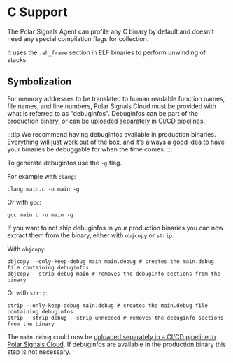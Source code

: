 # C Support

The Polar Signals Agent can profile any C binary by default and doesn't need any special compilation flags for collection.

It uses the `.eh_frame` section in ELF binaries to perform unwinding of stacks.

## Symbolization

For memory addresses to be translated to human readable function names, file names, and line numbers, Polar Signals Cloud must be provided with what is referred to as "debuginfos". Debuginfos can be part of the production binary, or can be [uploaded separately in CI/CD pipelines](uploading-debuginfos).

:::tip
We recommend having debuginfos available in production binaries. Everything will just work out of the box, and it's always a good idea to have your binaries be debuggable for when the time comes.
:::

To generate debuginfos use the `-g` flag.

For example with `clang`:

```
clang main.c -o main -g
```

Or with `gcc`:

```
gcc main.c -o main -g
```

If you want to not ship debuginfos in your production binaries you can now extract them from the binary, either with `objcopy` or `strip`.

With `objcopy`:

```
objcopy --only-keep-debug main main.debug # creates the main.debug file containing debuginfos
objcopy --strip-debug main # removes the debuginfo sections from the binary
```

Or with `strip`:

```
strip --only-keep-debug main.debug # creates the main.debug file containing debuginfos
strip --strip-debug --strip-unneeded # removes the debuginfo sections from the binary
```

The `main.debug` could now be [uploaded separately in a CI/CD pipeline to Polar Signals Cloud](uploading-debuginfos). If debuginfos are available in the production binary this step is not necessary.
